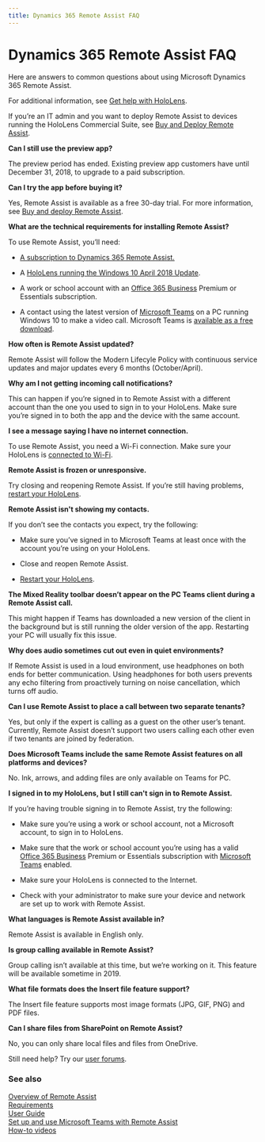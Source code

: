 ```yaml
---
title: Dynamics 365 Remote Assist FAQ
---
```


# Dynamics 365 Remote Assist FAQ

Here are answers to common questions about using Microsoft Dynamics 365 Remote
Assist.

For additional information, see [Get help with
HoloLens](https://support.microsoft.com/products/hololens).

If you’re an IT admin and you want to deploy Remote Assist to devices running
the HoloLens Commercial Suite, see [Buy and Deploy Remote Assist](../licensing/buy-and-deploy.md). 

**Can I still use the preview app?**

The preview period has ended. Existing preview app customers have until December
31, 2018, to upgrade to a paid subscription. 

**Can I try the app before buying it?**

Yes, Remote Assist is available as a free 30-day trial. For more information,
see [Buy and deploy Remote Assist](../licensing/buy-and-deploy.md).

**What are the technical requirements for installing Remote Assist?**

To use Remote Assist, you’ll need:

-   [A subscription to Dynamics 365 Remote Assist.](../licensing/buy-and-deploy.md)

-   A [HoloLens running the Windows 10 April 2018
    Update](https://support.microsoft.com/en-us/help/12643). 

-   A work or school account with an [Office 365
    Business](https://products.office.com/business/office) Premium or Essentials
    subscription.

-   A contact using the latest version of [Microsoft
    Teams](https://products.office.com/microsoft-teams/group-chat-software) on a
    PC running Windows 10 to make a video call. Microsoft Teams is [available as
    a free download](https://teams.microsoft.com/downloads).


**How often is Remote Assist updated?**

Remote Assist will follow the Modern Lifecyle Policy with continuous service updates and major updates every 6 months (October/April). 

**Why am I not getting incoming call notifications?**

This can happen if you’re signed in to Remote Assist with a different account
than the one you used to sign in to your HoloLens. Make sure you’re signed in to
both the app and the device with the same account. 

**I see a message saying I have no internet connection.**

To use Remote Assist, you need a Wi-Fi connection. Make sure your HoloLens is
[connected to Wi-Fi](https://support.microsoft.com/en-us/help/12629).

**Remote Assist is frozen or unresponsive.**

Try closing and reopening Remote Assist. If you’re still having problems,
[restart your HoloLens](https://support.microsoft.com/en-us/help/12642).

**Remote Assist isn't showing my contacts.**

If you don’t see the contacts you expect, try the following:

-   Make sure you’ve signed in to Microsoft Teams at least once with the account
    you’re using on your HoloLens.

-   Close and reopen Remote Assist.

-   [Restart your HoloLens](https://support.microsoft.com/en-us/help/12642).

**The Mixed Reality toolbar doesn’t appear on the PC Teams client during a
Remote Assist call.**

This might happen if Teams has downloaded a new version of the client in the
background but is still running the older version of the app. Restarting your PC
will usually fix this issue.

**Why does audio sometimes cut out even in quiet environments?**

If Remote Assist is used in a loud environment, use headphones on both ends for
better communication. Using headphones for both users prevents any echo
filtering from proactively turning on noise cancellation, which turns off audio.

**Can I use Remote Assist to place a call between two separate tenants?**

Yes, but only if the expert is calling as a guest on the other user’s tenant.
Currently, Remote Assist doesn’t support two users calling each other even if
two tenants are joined by federation.

**Does Microsoft Teams include the same Remote Assist features on all platforms and devices?**

No. Ink, arrows, and adding files are only available on Teams for PC.

**I signed in to my HoloLens, but I still can't sign in to Remote Assist.**

If you’re having trouble signing in to Remote Assist, try the following:

-   Make sure you’re using a work or school account, not a Microsoft account, to
    sign in to HoloLens.

-   Make sure that the work or school account you’re using has a valid [Office
    365 Business](https://products.office.com/en-us/business/office) Premium or
    Essentials subscription with [Microsoft
    Teams](https://products.office.com/en-us/microsoft-teams/group-chat-software)
    enabled.

-   Make sure your HoloLens is connected to the Internet.

-   Check with your administrator to make sure your device and network are set
    up to work with Remote Assist.

**What languages is Remote Assist available in?**

Remote Assist is available in English only.

**Is group calling available in Remote Assist?**

Group calling isn’t available at this time, but we’re working on it. This
feature will be available sometime in 2019.

**What file formats does the Insert file feature support?**

The Insert file feature supports most image formats (JPG, GIF, PNG) and PDF
files.

**Can I share files from SharePoint on Remote Assist?**

No, you can only share local files and files from OneDrive.

Still need help? Try our [user forums](https://techcommunity.microsoft.com/t5/Mixed-Reality/ct-p/MixedReality). 

### See also
[Overview of Remote Assist](index.md)<br/>
[Requirements](requirements.md)<br/>
[User Guide](user-guide.md)<br/>
[Set up and use Microsoft Teams with Remote Assist](use-microsoft-teams-with-remote-assist.md)<br/>
[How-to videos](https://go.microsoft.com/fwlink/p/?linkid=2021485)<br/>
